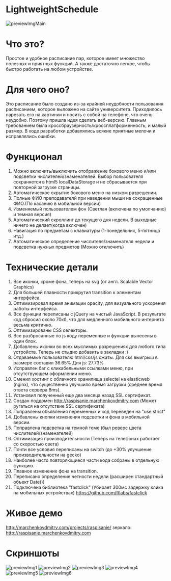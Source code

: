 # LightweightSchedule

![previewImgMain](https://marchenkovdmitry.com/projects/raspisanie/github_img/OZIKYKGwI98.jpg "")

Что это?
========================

Простое и удобное расписание пар, которое имеет множество полезных и приятных функций. А также достаточно легкое, чтобы быстро
работать на любом устройстве. 

Для чего оно?
========================

Это расписание было создано из-за крайней неудобности пользования расписанием, которое выложено на сайте университета. Приходилось нарезать его на картинки и носить с собой на телефоне, что очень неудобно. Поэтому пришла идея сделать веб-версию. Главным требованием была кроссбраузерность/кроссплатформенность, и малый размер. В ходе разработки добавлялись всякие приятные мелочи и исправлялись ошибки. 


Функционал
========================

1. Можно включить/выключить отображение бокового меню и/или подсветки числителей/знаменателей. Выбор пользователя сохраняется в html5 localDataStorage и не сбрасывается при повторной загрузке страницы.
2. Автоматическое скрытие бокового меню на низком разрешении.
3. Полные ФИО преподавателй при наведении мыши на сокращенные ФИО.(По касанию в мобильной версии)
4. Изменяемый пользователем фон (Светлая (включена по умолчанию) и темная версия)
5. Автоматический скроллинг до текущего дня недели. В выходные ничего не делает(когда включен)
6. Навигация по предметам с клавиатуры (1-понедельник, 5-пятница итд.)
7. Автоматическое определение числителя/знаменателя недели и подсветка нужных предметов (Можно отключить)

Технические детали
========================

1. Все иконки, кроме фона, теперь на svg (от англ. Scalable Vector Graphics)
2. Для большей плавности прикрутил transition к элементам интерфейса.
3. Оптимизировал время анимации opacity, для визуального ускорения работы интерфейса.
4. Все функции переписаны с jQuery на чистый JavaScript. В результате код сбросил около 70кб, что для медленного мобильного интернета весьма критично.
5. Оптимизированы CSS селекторы.
6. Все разбросанные по js коду переменные и функции вынесены в один блок.
7. Добавлены иконки во всех мыслимых разрешениях для любого типа устройств. Теперь не стыдно добавить в закладки :)
8. Отдаваемые пользователю html/css/js сжаты. Для css выигрыш в размере составил 36.65% Для js: 27.73%
9. Исправлен баг с кликабельными ссылками меню, при отсутствующем оформлении меню.
10. Сменил хостинг с облачного хранилища selectel на elasticweb (nginx), что существенно улучшило время загрузки (среднее время ответа сервера 8ms). 
11. Установил полученный еще два месяца назад SSL сертификат. 
12. Создан поддомен http://raspisanie.marchenkovdmitry.com (Может ругаться на отсутствие SSL сертификата)
13. Поправлены обьявления переменных и код переведен на "use strict"
14. Добавлены кнопки изменения подсветки и фона в мобильной версии.
15. Поправлена подсветка на темной теме (был реверс цвета числителей/знаменателей)
16. Оптимизация производительности (Теперь на телефонах работает со скоростью света)
17. Почти все условия переписаны на switch (до +30% улучшение производительности на gecko)
18. Наиболее часто повторяющиеся части кода собраны в отдельную функцию.
19. Плавное изменение фона на transition.
20. Переписано определение четности недели (расширен стандартный объект Date())
21. Подключена библиотека "fastclick" (Убирает 300мс задержку клика на мобильных устройствах) https://github.com/ftlabs/fastclick

Живое демо
========================
http://marchenkovdmitry.com/projects/raspisanie/
зеркало:
http://raspisanie.marchenkovdmitry.com

Скриншоты
========================
![previewImg1](https://marchenkovdmitry.com/projects/raspisanie/github_img/Capture1.JPG "")
![previewImg2](https://marchenkovdmitry.com/projects/raspisanie/github_img/Capture2.JPG "")
![previewImg3](https://marchenkovdmitry.com/projects/raspisanie/github_img/Capture3.JPG "")
![previewImg4](https://marchenkovdmitry.com/projects/raspisanie/github_img/Capture4.JPG "")
![previewImg5](https://marchenkovdmitry.com/projects/raspisanie/github_img/Capture5.JPG "")
![previewImg6](https://marchenkovdmitry.com/projects/raspisanie/github_img/Capture6.JPG "")


